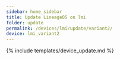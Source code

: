 ```yaml
---
sidebar: home_sidebar
title: Update LineageOS on lmi
folder: update
permalink: /devices/lmi/update/variant2/
device: lmi_variant2
---
```

{% include templates/device_update.md %}
